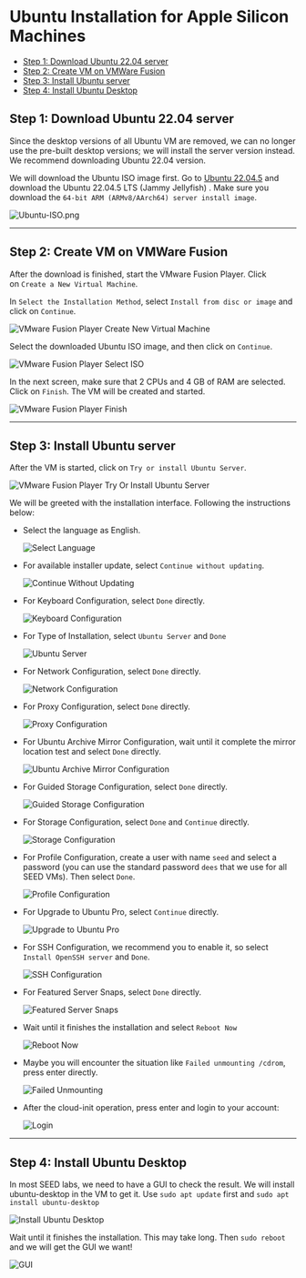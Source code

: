 # Ubuntu Installation for Apple Silicon Machines

- [Step 1: Download Ubuntu 22.04 server](#download)
- [Step 2: Create VM on VMWare Fusion](#createvm)
- [Step 3: Install Ubuntu server](#installserver)
- [Step 4: Install Ubuntu Desktop](#installdesktop)

## <a id="download"></a>Step 1: Download Ubuntu 22.04 server

Since the desktop versions of all Ubuntu VM are removed, we can no longer use the pre-built desktop versions; we will install the server version instead. We recommend downloading Ubuntu 22.04 version.

We will download the Ubuntu ISO image first. Go to [Ubuntu 22.04.5](https://cdimage.ubuntu.com/ubuntu/releases/22.04/release/) and download the Ubuntu 22.04.5 LTS (Jammy Jellyfish) . Make sure you download the `64-bit ARM (ARMv8/AArch64) server install image`.

![Ubuntu-ISO.png](./Figs/ubuntu-iso.png)

***
## <a id="createvm"></a>Step 2: Create VM on VMWare Fusion

After the download is finished, start the VMware Fusion Player. Click on `Create a New Virtual Machine`.

In `Select the Installation Method`, select `Install from disc or image` and click on `Continue`.

![VMware Fusion Player Create New Virtual Machine](./Figs/vmware-fusion-player-create-new-virtual-machine.png)

Select the downloaded Ubuntu ISO image, and then click on `Continue`.

![VMware Fusion Player Select ISO](./Figs/vmware-fusion-player-select-iso.png)

In the next screen, make sure that 2 CPUs and 4 GB of RAM are selected. Click on `Finish`. 
The VM will be created and started. 

![VMware Fusion Player Finish](./Figs/vmware-fusion-player-finish.png)

***
## <a id="installserver"></a>Step 3: Install Ubuntu server

After the VM is started, click on `Try or install Ubuntu Server`.

![VMware Fusion Player Try Or Install Ubuntu Server](./Figs/vmware-fusion-player-try-or-install-ubuntu-server.png)

We will be greeted with the installation interface. Following the instructions below:

- Select the language as English.

	![Select Language](./Figs/select-language.png)
	

- For available installer update, select `Continue without updating`.

	![Continue Without Updating](./Figs/continue-without-updating.png)
	
- For Keyboard Configuration, select `Done` directly.

	![Keyboard Configuration](./Figs/keyboard-configuration.png)
	
- For Type of Installation, select `Ubuntu Server` and `Done`

	![Ubuntu Server](./Figs/ubuntu-server.png)
	
- For Network Configuration, select `Done` directly.

	![Network Configuration](./Figs/network-configuration.png)
	
-  For Proxy Configuration, select `Done` directly.

	![Proxy Configuration](./Figs/proxy-configuration.png)
	
- For Ubuntu Archive Mirror Configuration, wait until it complete the mirror location test and select `Done` directly.

	![Ubuntu Archive Mirror Configuration](./Figs/ubuntu-archive-mirror-configuration.png)
	
- For Guided Storage Configuration, select `Done` directly.

	![Guided Storage Configuration](./Figs/guided-storage-configuration.png)
	
- For Storage Configuration, select `Done` and `Continue` directly.

	![Storage Configuration](./Figs/storage-configuration.png)
	
- For Profile Configuration, create a user with name `seed` and select a password (you can use the standard password `dees` that we use for all SEED VMs). Then select `Done`.

	![Profile Configuration](./Figs/profile-configuration.png)
	
- For Upgrade to Ubuntu Pro, select `Continue` directly.

	![Upgrade to Ubuntu Pro](./Figs/upgrade-to-ubuntu-pro.png)
	
- For SSH Configuration, we recommend you to enable it, so select `Install OpenSSH server` and `Done`.

	![SSH Configuration](./Figs/ssh-configuration.png)
	
- For Featured Server Snaps, select `Done` directly.

	![Featured Server Snaps](./Figs/featured-server-snaps.png)
	
- Wait until it finishes the installation and select `Reboot Now`

	![Reboot Now](./Figs/reboot-now.png)
	
- Maybe you will encounter the situation like `Failed unmounting /cdrom`, press enter directly.

	![Failed Unmounting](./Figs/failed-unmounting.png)

- After the cloud-init operation, press enter and login to your account:

    ![Login](./Figs/login.png)

***
## <a id="installdesktop"></a>Step 4: Install Ubuntu Desktop

In most SEED labs, we need to have a GUI to check the result. We will install ubuntu-desktop in the VM to get it. Use `sudo apt update` first and `sudo apt install ubuntu-desktop`

![Install Ubuntu Desktop](./Figs/install-ubuntu-desktop.png)

Wait until it finishes the installation. This may take long. Then `sudo reboot` and we will get the GUI we want!

![GUI](./Figs/GUI.png)